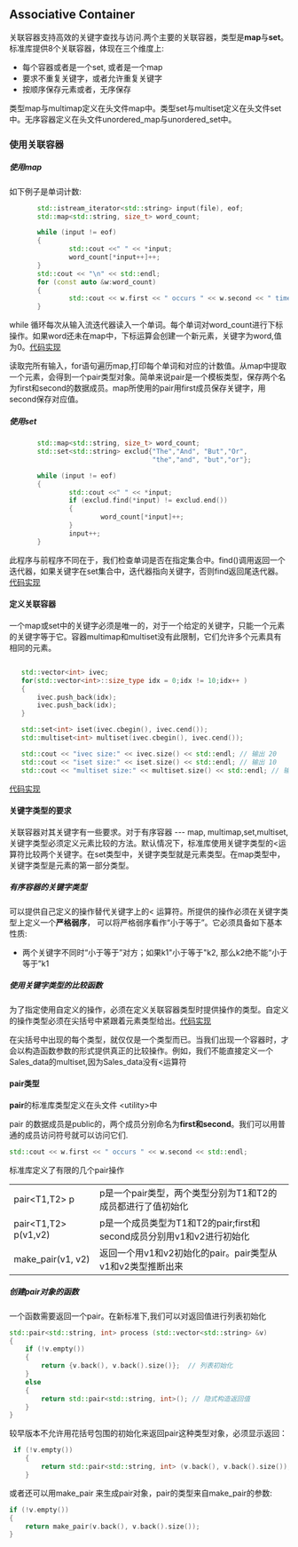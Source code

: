 ## Associative Container
 关联容器支持高效的关键字查找与访问.两个主要的关联容器，类型是**map**与**set**。标准库提供8个关联容器，体现在三个维度上: 
 
 - 每个容器或者是一个set, 或者是一个map
 - 要求不重复关键字，或者允许重复关键字
 - 按顺序保存元素或者，无序保存
 
 类型map与multimap定义在头文件map中。类型set与multiset定义在头文件set中。无序容器定义在头文件unordered_map与unordered_set中。

 ### 使用关联容器
 ##### 使用map
 如下例子是单词计数:
 ```CPP
        std::istream_iterator<std::string> input(file), eof;
        std::map<std::string, size_t> word_count;

        while (input != eof)
        {
                std::cout <<" " << *input;
                word_count[*input++]++;
        }
        std::cout << "\n" << std::endl;
        for (const auto &w:word_count)
        {
                std::cout << w.first << " occurs " << w.second << " times" << std::endl;
        }
 ```
 while 循环每次从输入流迭代器读入一个单词。每个单词对word_count进行下标操作。如果word还未在map中，下标运算会创建一个新元素，关键字为word,值为0。[代码实现](./using_map_set/src/use_map.cpp)

 读取完所有输入，for语句遍历map,打印每个单词和对应的计数值。从map中提取一个元素，会得到一个pair类型对象。简单来说pair是一个模板类型，保存两个名为first和second的数据成员。map所使用的pair用first成员保存关键字，用second保存对应值。
 ##### 使用set
 ```CPP
        std::map<std::string, size_t> word_count;
        std::set<std::string> exclud{"The","And", "But","Or",
                                     "the","and", "but","or"};

        while (input != eof)
        {
                std::cout <<" " << *input;
                if (exclud.find(*input) != exclud.end())
                {
                        word_count[*input]++;
                }
                input++;
        }

 ```
 此程序与前程序不同在于，我们检查单词是否在指定集合中。find()调用返回一个迭代器，如果关键字在set集合中，迭代器指向关键字，否则find返回尾迭代器。[代码实现](./using_map_set/src/use_set.cpp)
 
 #### 定义关联容器
 一个map或set中的关键字必须是唯一的，对于一个给定的关键字，只能一个元素的关键字等于它。容器multimap和multiset没有此限制，它们允许多个元素具有相同的元素。
 ```cpp
 
    std::vector<int> ivec;
    for(std::vector<int>::size_type idx = 0;idx != 10;idx++ )
    {
        ivec.push_back(idx);
        ivec.push_back(idx);
    }

    std::set<int> iset(ivec.cbegin(), ivec.cend());
    std::multiset<int> multiset(ivec.cbegin(), ivec.cend());

    std::cout << "ivec size:" << ivec.size() << std::endl; // 输出 20
    std::cout << "iset size:" << iset.size() << std::endl; // 输出 10
    std::cout << "multiset size:" << multiset.size() << std::endl; // 输出20
 ```
 [代码实现](./unorder_set/src/main.cpp)
 #### 关键字类型的要求
 关联容器对其关键字有一些要求。对于有序容器 --- map, multimap,set,multiset,关键字类型必须定义元素比较的方法。默认情况下，标准库使用关键字类型的<运算符比较两个关键字。在set类型中，关键字类型就是元素类型。在map类型中，关键字类型是元素的第一部分类型。

 ##### 有序容器的关键字类型
 可以提供自己定义的操作替代关键字上的< 运算符。所提供的操作必须在关键字类型上定义一个**严格弱序**， 可以将严格弱序看作“小于等于”。它必须具备如下基本性质:
 
 * 两个关键字不同时“小于等于”对方；如果k1"小于等于"k2, 那么k2绝不能“小于等于”k1

 ##### 使用关键字类型的比较函数
 为了指定使用自定义的操作，必须在定义关联容器类型时提供操作的类型。自定义的操作类型必须在尖括号中紧跟着元素类型给出。[代码实现](./multiset_compare/src/)

 在尖括号中出现的每个类型，就仅仅是一个类型而已。当我们出现一个容器时，才会以构造函数参数的形式提供真正的比较操作。例如，我们不能直接定义一个Sales_data的multiset,因为Sales_data没有<运算符
 #### pair类型
 **pair**的标准库类型定义在头文件 \<utility\>中
 
 pair 的数据成员是public的，两个成员分别命名为**first和second**。我们可以用普通的成员访问符号就可以访问它们.
 ```c++
 std::cout << w.first << " occurs " << w.second << std::endl;
 ```
 标准库定义了有限的几个pair操作

|||
|--------|-----|
|pair<T1,T2> p|p是一个pair类型，两个类型分别为T1和T2的成员都进行了值初始化|
|pair<T1,T2> p(v1,v2)|p是一个成员类型为T1和T2的pair;first和second成员分别用v1和v2进行初始化|
|make_pair(v1, v2)|返回一个用v1和v2初始化的pair。pair类型从v1和v2类型推断出来|
##### 创建pair对象的函数
一个函数需要返回一个pair。在新标准下,我们可以对返回值进行列表初始化
```c++
std::pair<std::string, int> process (std::vector<std::string> &v)
{
    if (!v.empty())
    {
        return {v.back(), v.back().size()};  // 列表初始化
    }
    else
    {
        return std::pair<std::string, int>(); // 隐式构造返回值
    }
}
```
较早版本不允许用花括号包围的初始化来返回pair这种类型对象，必须显示返回：
```C++
 if (!v.empty())
    {
        return std::pair<std::string, int> (v.back(), v.back().size());  // 列表初始化
    }
```
或者还可以用make_pair 来生成pair对象，pair的类型来自make_pair的参数:
```C++
if (!v.empty())
{
    return make_pair(v.back(), v.back().size());
}
```

 

